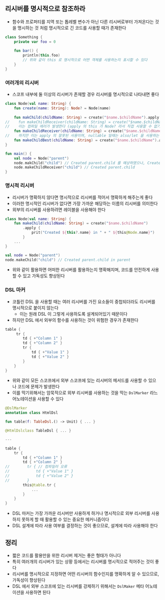## 리시버를 명시적으로 참조하라

* 함수와 프로퍼티를 지역 또는 톱레벨 변수가 아닌 다른 리시버로부터 가져온다는 것을 명시하는 것 처럼 명시적으로 긴 코드를 사용할 때가 존재한다

```kotlin
class Something {
    private var foo = 0
    
    fun bar() {
        println(this.foo)
        // 위와 같이 this 로 명시적으로 어떤 객체를 사용하는지 표시할 수 있다
    }
}
```

### 여러개의 리시버

* 스코프 내부에 둘 이상의 리시버가 존재할 경우 리시버를 명시적으로 나타내면 좋다

```kotlin
class Node(val name: String) {
    fun create(name: String): Node? = Node(name)
    
    fun makChild(childName: String) = create("$name.$childName").apply { print("Created ${name}") }
//    fun makeChildReceiver(childName: String) = create("$name.$childName").apply { print("Created ${this.name}") }
//    이는 컴파일 에러가 발생한다 (apply 의 this 가 Node? 라서 직접 사용할 수 없기 때문에)
    fun makeChildReceiver(childName: String) = create("$name.$childName").apply { print("Created ${this?.name}") }
//    하지만 이는 apply 의 잘못된 사용이며, nullable 일때는 also/let 을 사용하는 것이 더 좋은 선택지이다
    fun makeChildBest(childName: String) = create("$name.$childName").also { print("Created ${it?.name}") }
}

fun main() {
    val node = Node("parent")
    node.makChild("child") // Created parent.child 를 예상하였으나, Created parent 가 출력된다
    node.makeChildReceiver("child") // Created parent.child
}
```

### 명시적 리시버

* 리시버가 명확하지 않다면 명시적으로 리시버를 적어서 명확하게 해주는게 좋다
* 이러한 명시적인 리시버가 없다면 가장 가까운 해당하는 이름의 리시버를 의미한다
* 외부의 리시버를 사용하려면 레이블을 사용해야 한다

```kotlin
class Node(val name: String) {
    fun makeChild(childName: String) = create("$name.$childName")
        .apply {
            prit("Created ${this?.name} in " + " ${this@Node.name}")
        }
    ...
}

val node = Node("parent")
node.makeChild("child") // Created parent.child in parent
```

* 위와 같이 활용하면 어떠한 리시버를 활용하는지 명확해지며, 코드를 안전하게 사용할 수 있고 가독성도 향상된다

### DSL 마커

* 코틀린 DSL 을 사용할 때는 여러 리시버를 가진 요소들이 중첩되더라도 리시버를 명시적으로 붙이지 않는다
    * 이는 원래 DSL 이 그렇게 사용하도록 설계되어있기 때문이다
* 하지만 DSL 에서 외부의 함수를 사용하는 것이 위험한 경우가 존재한다

```kotlin
table {
     tr {
        td { +"Column 1" }
        td { +"Column 2" }
        tr {
            td { +"Value 1" }
            td { +"Value 2" }
        }
    }
}
```

* 위와 같이 모든 스코프에서 외부 스코프에 있는 리시버의 메서드를 사용할 수 있으나 코드에 문제가 발생한다
* 이를 막기위해서는 암묵적으로 외부 리시버를 사용하는 것을 막는 `DslMarker` 라느 어노테이션을 사용할 수 있다

```kotlin
@DslMarker
annotation class HtmlDsl

fun table(f: TableDsl.() -> Unit) { ... }

@HtmlDslclass TableDsl { ... }

---

table {
    tr {
        td { +"Column 1" }
        td { +"Column 2" }
//        tr { // 컴파일러 오류
//            td { +"Value 1" }
//            td { +"Value 2" }
//        }
        this@table.tr {
            ...
        }
    }
}
```

* DSL 마커는 가장 가까운 리시버만 사용하게 하거나 명시적으로 외부 리시버를 사용하지 못하게 할 때 활용할 수 있는 중요한 메커니즘이다
* DSL 설계에 따라 사용 여부를 결정하는 것이 좋으므로, 설계에 따라 사용해야 한다

## 정리

* 짧은 코드를 활용만을 위한 리시버 제거는 좋은 형태가 아니다
* 특히 여러개의 리시버가 있는 상황 등에서는 리시버를 명시적으로 적어주는 것이 좋다
* 리시버를 명시적으로 지정하면 어떤 리시버의 함수인지를 명확하게 알 수 있으므로, 가독성이 향상된다
* DSL 에서 외부 스코프에 있는 리시버를 강제하기 위해서는 `DslMaker` 메타 어노테이션을 사용하면 된다

